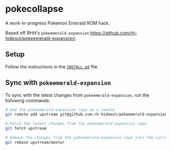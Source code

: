 # pokecollapse

A work-in-progress Pokemon Emerald ROM hack.

Based off RHH's `pokeemerald-expansion` https://github.com/rh-hideout/pokeemerald-expansion/.

## Setup

Follow the instructions in the [`INSTALL.md`](INSTALL.md) file.

## Sync with `pokeemerald-expansion`

To sync with the latest changes from `pokeemerald-expansion`, run the following commands:

```bash
# Add the pokeemerald-expansion repo as a remote
git remote add upstream git@github.com:rh-hideout/pokeemerald-expansion.git

# Fetch the latest changes from the pokeemerald-expansion repo
git fetch upstream

# Rebase the changes from the pokeemerald-expansion repo into the current branch
git rebase upstream/master
```
